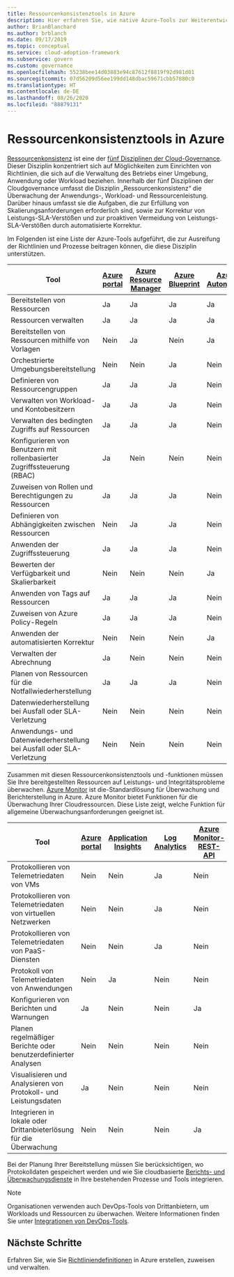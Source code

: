 ```yaml
---
title: Ressourcenkonsistenztools in Azure
description: Hier erfahren Sie, wie native Azure-Tools zur Weiterentwicklung von Richtlinien und Prozessen beitragen können, die die Disziplin „Ressourcenkonsistenz“ unterstützen.
author: BrianBlanchard
ms.author: brblanch
ms.date: 09/17/2019
ms.topic: conceptual
ms.service: cloud-adoption-framework
ms.subservice: govern
ms.custom: governance
ms.openlocfilehash: 55238bee14d03883e94c87612f8819f92d981d01
ms.sourcegitcommit: 07d56209d56ee199dd148dbac59671cbb57880c0
ms.translationtype: HT
ms.contentlocale: de-DE
ms.lasthandoff: 08/26/2020
ms.locfileid: "88879131"
---
```

# <a name="resource-consistency-tools-in-azure"></a>Ressourcenkonsistenztools in Azure

[Ressourcenkonsistenz](./index.md) ist eine der [fünf Disziplinen der Cloud-Governance](../governance-disciplines.md). Dieser Disziplin konzentriert sich auf Möglichkeiten zum Einrichten von Richtlinien, die sich auf die Verwaltung des Betriebs einer Umgebung, Anwendung oder Workload beziehen. Innerhalb der fünf Disziplinen der Cloudgovernance umfasst die Disziplin „Ressourcenkonsistenz“ die Überwachung der Anwendungs-, Workload- und Ressourcenleistung. Darüber hinaus umfasst sie die Aufgaben, die zur Erfüllung von Skalierungsanforderungen erforderlich sind, sowie zur Korrektur von Leistungs-SLA-Verstößen und zur proaktiven Vermeidung von Leistungs-SLA-Verstößen durch automatisierte Korrektur.

<!-- docutune:casing "conditional access to resources" -->

Im Folgenden ist eine Liste der Azure-Tools aufgeführt, die zur Ausreifung der Richtlinien und Prozesse beitragen können, die diese Disziplin unterstützen.

| Tool | [Azure portal](https://azure.microsoft.com/features/azure-portal)  | [Azure Resource Manager](/azure/azure-resource-manager/management/overview)  | [Azure Blueprint](/azure/governance/blueprints/overview) | [Azure Automation](/azure/automation/automation-intro) | [Azure AD](/azure/active-directory/fundamentals/active-directory-whatis) | [Azure Backup](/azure/backup/backup-overview) | [Azure Site Recovery](/azure/site-recovery/site-recovery-overview) |
|---------|---------|---------|---------|---------|---------|---------|---------|
| Bereitstellen von Ressourcen                             | Ja | Ja | Ja | Ja | Nein  | Nein | Nein |
| Ressourcen verwalten                             | Ja | Ja | Ja | Ja | Nein  | Nein | Nein |
| Bereitstellen von Ressourcen mithilfe von Vorlagen             | Nein  | Ja | Nein  | Ja | Nein  | Nein | Nein |
| Orchestrierte Umgebungsbereitstellung          | Nein  | Nein  | Ja | Nein  | Nein  | Nein | Nein |
| Definieren von Ressourcengruppen                       | Ja | Ja | Ja | Nein  | Nein  | Nein | Nein |
| Verwalten von Workload- und Kontobesitzern           | Ja | Ja | Ja | Nein  | Nein  | Nein | Nein |
| Verwalten des bedingten Zugriffs auf Ressourcen       | Ja | Ja | Ja | Nein  | Nein  | Nein | Nein |
| Konfigurieren von Benutzern mit rollenbasierter Zugriffssteuerung (RBAC)                         | Ja | Nein  | Nein  | Nein  | Ja | Nein | Nein |
| Zuweisen von Rollen und Berechtigungen zu Ressourcen | Ja | Ja | Ja | Nein  | Ja | Nein | Nein |
| Definieren von Abhängigkeiten zwischen Ressourcen        | Nein  | Ja | Ja | Nein  | Nein  | Nein | Nein |
| Anwenden der Zugriffssteuerung                         | Ja | Ja | Ja | Nein  | Ja | Nein | Nein |
| Bewerten der Verfügbarkeit und Skalierbarkeit          | Nein  | Nein  | Nein  | Ja | Nein  | Nein | Nein |
| Anwenden von Tags auf Ressourcen                      | Ja | Ja | Ja | Nein  | Nein  | Nein | Nein |
| Zuweisen von Azure Policy-Regeln                    | Ja | Ja | Ja | Nein  | Nein  | Nein | Nein |
| Anwenden der automatisierten Korrektur                  | Nein  | Nein  | Nein  | Ja | Nein  | Nein | Nein |
| Verwalten der Abrechnung                               | Ja | Nein  | Nein  | Nein  | Nein  | Nein | Nein |
| Planen von Ressourcen für die Notfallwiederherstellung         | Ja | Ja | Ja | Nein  | Nein  | Ja | Ja |
| Datenwiederherstellung bei Ausfall oder SLA-Verletzung     | Nein | Nein  | Nein  | Nein  | Nein  | Ja | Ja |
| Anwendungs- und Datenwiederherstellung bei Ausfall oder SLA-Verletzung     | Nein | Nein  | Nein  | Nein  | Nein  | Ja | Ja |

Zusammen mit diesen Ressourcenkonsistenztools und -funktionen müssen Sie Ihre bereitgestellten Ressourcen auf Leistungs- und Integritätsprobleme überwachen. [Azure Monitor](/azure/azure-monitor/overview) ist die-Standardlösung für Überwachung und Berichterstellung in Azure. Azure Monitor bietet Funktionen für die Überwachung Ihrer Cloudressourcen. Diese Liste zeigt, welche Funktion für allgemeine Überwachungsanforderungen geeignet ist.

| Tool | [Azure portal](https://azure.microsoft.com/features/azure-portal) | [Application Insights](/azure/application-insights/app-insights-overview) | [Log Analytics](/azure/azure-monitor/log-query/log-query-overview) | [Azure Monitor-REST-API](/rest/api/monitor) |
|----------------------------------------------------|--------------|----------------------|---------------|------------------------|
| Protokollieren von Telemetriedaten von VMs                 | Nein           | Nein                   | Ja           | Nein                     |
| Protokollieren von Telemetriedaten von virtuellen Netzwerken              | Nein           | Nein                   | Ja           | Nein                     |
| Protokollieren von Telemetriedaten von PaaS-Diensten                   | Nein           | Nein                   | Ja           | Nein                     |
| Protokoll von Telemetriedaten von Anwendungen                     | Nein           | Ja                  | Nein            | Nein                     |
| Konfigurieren von Berichten und Warnungen                       | Ja          | Nein                   | Nein            | Ja                    |
| Planen regelmäßiger Berichte oder benutzerdefinierter Analysen        | Nein           | Nein                   | Nein            | Nein                     |
| Visualisieren und Analysieren von Protokoll- und Leistungsdaten     | Ja          | Nein                   | Nein            | Nein                     |
| Integrieren in lokale oder Drittanbieterlösung für die Überwachung     | Nein           | Nein                   | Nein            | Ja                    |

Bei der Planung Ihrer Bereitstellung müssen Sie berücksichtigen, wo Protokolldaten gespeichert werden und wie Sie cloudbasierte [Berichts- und Überwachungsdienste](../../decision-guides/logging-and-reporting/index.md) in Ihre bestehenden Prozesse und Tools integrieren.

> [!NOTE]
> Organisationen verwenden auch DevOps-Tools von Drittanbietern, um Workloads und Ressourcen zu überwachen. Weitere Informationen finden Sie unter [Integrationen von DevOps-Tools](https://azure.microsoft.com/products/devops-tool-integrations).

## <a name="next-steps"></a>Nächste Schritte

Erfahren Sie, wie Sie [Richtliniendefinitionen](/azure/governance/policy) in Azure erstellen, zuweisen und verwalten.
